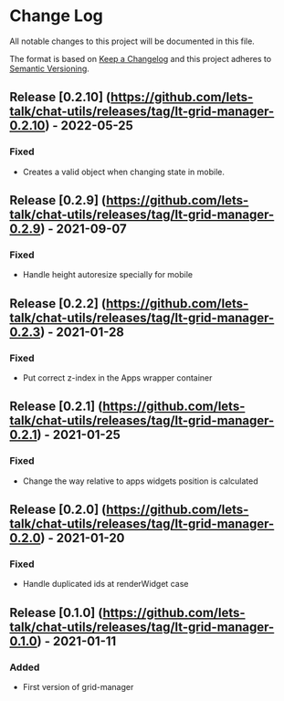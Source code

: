 # Change Log
All notable changes to this project will be documented in this file.

The format is based on [Keep a Changelog](http://keepachangelog.com/)
and this project adheres to [Semantic Versioning](http://semver.org/).


## Release [0.2.10] (https://github.com/lets-talk/chat-utils/releases/tag/lt-grid-manager-0.2.10) - 2022-05-25
### Fixed
- Creates a valid object when changing state in mobile.

## Release [0.2.9] (https://github.com/lets-talk/chat-utils/releases/tag/lt-grid-manager-0.2.9) - 2021-09-07
### Fixed
- Handle height autoresize specially for mobile

## Release [0.2.2] (https://github.com/lets-talk/chat-utils/releases/tag/lt-grid-manager-0.2.3) - 2021-01-28
### Fixed
- Put correct z-index in the Apps wrapper container

## Release [0.2.1] (https://github.com/lets-talk/chat-utils/releases/tag/lt-grid-manager-0.2.1) - 2021-01-25
### Fixed
- Change the way relative to apps widgets position is calculated

## Release [0.2.0] (https://github.com/lets-talk/chat-utils/releases/tag/lt-grid-manager-0.2.0) - 2021-01-20
### Fixed
- Handle duplicated ids at renderWidget case

## Release [0.1.0] (https://github.com/lets-talk/chat-utils/releases/tag/lt-grid-manager-0.1.0) - 2021-01-11
### Added
- First version of grid-manager